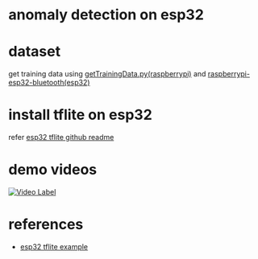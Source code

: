 # anomaly detection on esp32

# dataset
get training data using [getTrainingData.py(raspberrypi)](https://github.com/minchoCoin/embedded-research/blob/main/2-anomaly_detection/raspberry/getTrainingData.py) and [raspberrypi-esp32-bluetooth(esp32)](https://github.com/minchoCoin/embedded-research/tree/main/1-ICM20948-ESP32-Raspberry_Pi_4B/main)

# install tflite on esp32
refer [esp32 tflite github readme](https://github.com/espressif/esp-tflite-micro/blob/master/README.md)

# demo videos
[![Video Label](http://img.youtube.com/vi/NZerKOXpo1s/0.jpg)](https://youtube.com/shorts/NZerKOXpo1s)

# references
- [esp32 tflite example](https://github.com/espressif/esp-tflite-micro/blob/master/examples/micro_speech/main/main_functions.cc)
